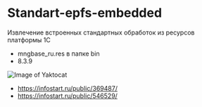 # Standart-epfs-embedded
Извлечение встроенных стандартных обработок из ресурсов платформы 1С

* mngbase_ru.res в папке bin
* 8.3.9

![Image of Yaktocat](https://github.com/kuzyara/Standart-epfs/blob/master/2019-12-24_11-12-17.png?raw=true)

* https://infostart.ru/public/369487/
* https://infostart.ru/public/546529/
